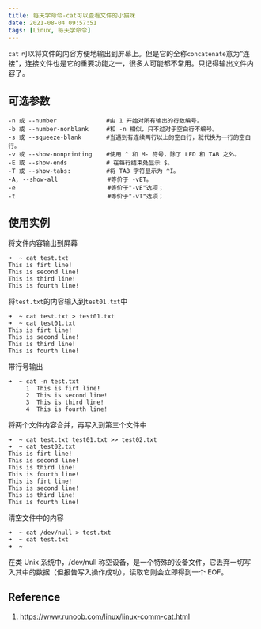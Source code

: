 ```yaml
---
title: 每天学命令-cat可以查看文件的小猫咪
date: 2021-08-04 09:57:51
tags: [Linux, 每天学命令]
---
```


`cat` 可以将文件的内容方便地输出到屏幕上。但是它的全称`concatenate`意为“连接”，连接文件也是它的重要功能之一，很多人可能都不常用。只记得输出文件内容了。

## 可选参数

```
-n 或 --number              #由 1 开始对所有输出的行数编号。
-b 或 --number-nonblank     #和 -n 相似，只不过对于空白行不编号。
-s 或 --squeeze-blank       #当遇到有连续两行以上的空白行，就代换为一行的空白行。
-v 或 --show-nonprinting    #使用 ^ 和 M- 符号，除了 LFD 和 TAB 之外。
-E 或 --show-ends           # 在每行结束处显示 $。
-T 或 --show-tabs:          #将 TAB 字符显示为 ^I。
-A, --show-all              #等价于 -vET。
-e                          #等价于"-vE"选项；
-t                          #等价于"-vT"选项；
```

## 使用实例
将文件内容输出到屏幕
```
➜  ~ cat test.txt 
This is firt line!
This is second line!
This is third line!
This is fourth line!
```
将`test.txt`的内容输入到`test01.txt`中

```
➜  ~ cat test.txt > test01.txt
➜  ~ cat test01.txt 
This is firt line!
This is second line!
This is third line!
This is fourth line!
```
带行号输出
```
➜  ~ cat -n test.txt 
     1	This is firt line!
     2	This is second line!
     3	This is third line!
     4	This is fourth line! 
```
将两个文件内容合并，再写入到第三个文件中
```
➜  ~ cat test.txt test01.txt >> test02.txt
➜  ~ cat test02.txt 
This is firt line!
This is second line!
This is third line!
This is fourth line!
This is firt line!
This is second line!
This is third line!
This is fourth line!
```

清空文件中的内容
```
➜  ~ cat /dev/null > test.txt 
➜  ~ cat test.txt 
➜  ~ 
```
在类 Unix 系统中，/dev/null 称空设备，是一个特殊的设备文件，它丢弃一切写入其中的数据（但报告写入操作成功），读取它则会立即得到一个 EOF。
## Reference
1. https://www.runoob.com/linux/linux-comm-cat.html
